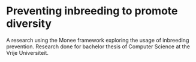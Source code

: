 # Preventing inbreeding to promote diversity

A research using the Monee framework exploring the usage of inbreeding prevention.
Research done for bachelor thesis of Computer Science at the Vrije Universiteit.
